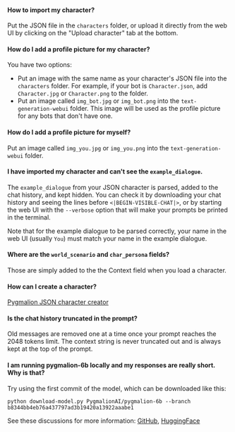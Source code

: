 #### How to import my character?

Put the JSON file in the `characters` folder, or upload it directly from the web UI by clicking on the "Upload character" tab at the bottom.

#### How do I add a profile picture for my character?

You have two options:

* Put an image with the same name as your character's JSON file into the `characters` folder. For example, if your bot is `Character.json`, add `Character.jpg` or `Character.png` to the folder.
* Put an image called `img_bot.jpg` or `img_bot.png` into the `text-generation-webui` folder. This image will be used as the profile picture for any bots that don't have one.

#### How do I add a profile picture for myself?

Put an image called `img_you.jpg` or `img_you.png` into the `text-generation-webui` folder.

#### I have imported my character and can't see the `example_dialogue`.

The `example_dialogue` from your JSON character is parsed, added to the chat history, and kept hidden. You can check it by downloading your chat history and seeing the lines before `<|BEGIN-VISIBLE-CHAT|>`, or by starting the web UI with the `--verbose` option that will make your prompts be printed in the terminal.

Note that for the example dialogue to be parsed correctly, your name in the web UI (usually `You`) must match your name in the example dialogue.

#### Where are the `world_scenario` and `char_persona` fields?

Those are simply added to the the Context field when you load a character.

#### How can I create a character?

[Pygmalion JSON character creator](https://oobabooga.github.io/character-creator.html)

#### Is the chat history truncated in the prompt?

Old messages are removed one at a time once your prompt reaches the 2048 tokens limit. The context string is never truncated out and is always kept at the top of the prompt. 

#### I am running pygmalion-6b locally and my responses are really short. Why is that?

Try using the first commit of the model, which can be downloaded like this:

`python download-model.py PygmalionAI/pygmalion-6b --branch b8344bb4eb76a437797ad3b19420a13922aaabe1`

See these discussions for more information: [GitHub](https://github.com/oobabooga/text-generation-webui/issues/14), [HuggingFace](https://huggingface.co/PygmalionAI/pygmalion-6b/discussions/8#63d09347623a3d1d1174efa9)